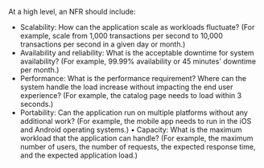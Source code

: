 At a high level, an NFR should include: 
-  Scalability: How can the application scale as workloads fluctuate? (For example, scale from 1,000 transactions per second to 10,000 transactions per second in a given day or month.) 
-  Availability and reliability: What is the acceptable downtime for system availability? (For example, 99.99% availability or 45 minutes' downtime per month.) 
-  Performance: What is the performance requirement? Where can the system handle the load increase without impacting the end user experience? (For example, the catalog page needs to load within 3 seconds.) 
-  Portability: Can the application run on multiple platforms without any additional work? (For example, the mobile app needs to run in the iOS and Android operating systems.) • Capacity: What is the maximum workload that the application can handle? (For example, the maximum number of users, the number of requests, the expected response time, and the expected application load.)